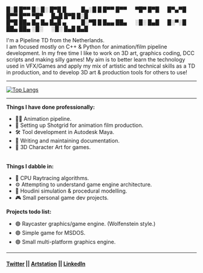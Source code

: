 █░█ █▀▀ █░ █░ █▀█ █      █▄░█ █ █▀▀ █▀▀   ▀█▀ █▀█   █▀▄▀█ █▀▀ █▀▀ ▀█▀   █▄█ █▀█ █░█     
█▀█ ██▄ █▄ █▄ █▄█ ▄      █░▀█ █ █▄▄ ██▄   ░█░ █▄█   █░▀░█ ██▄ ██▄ ░█░   ░█░ █▄█ █▄█

I'm a Pipeline TD from the Netherlands.  
I am focused mostly on C++ & Python for animation/film pipeline development.
In my free time I like to work on 3D art, graphics coding, DCC scripts and making silly games!
My aim is to better learn the technology used in VFX/Games and apply my mix of artistic and technical skills as a TD in production, and to develop 3D art & production tools for others to use!

---

[![Top Langs](https://github-readme-stats.vercel.app/api/top-langs/?username=MaxineCodes&layout=compact&theme=omni)](https://github.com/anuraghazra/github-readme-stats)

---

**Things I have done professionally:**  
- 🏃🏼 Animation pipeline.  
- 📸 Setting up Shotgrid for animation film production.  
- 🛠 Tool development in Autodesk Maya.  
- 📖 Writing and maintaining documentation.  
- 🎨 3D Character Art for games.  
　  

**Things I dabble in:**
- 📐 CPU Raytracing algorithms.
- ⚙️ Attempting to understand game engine architecture.
- 🌊 Houdini simulation & procedural modelling.
- 🎮 Small personal game dev projects.

**Projects todo list:**
- 🟣 Raycaster graphics/game engine. (Wolfenstein style.)
- 🟣 Simple game for MSDOS.
- 🟣 Small multi-platform graphics engine.

---

#### [Twitter](https://twitter.com/MaxineCodes) || [Artstation](https://www.artstation.com/maxine3d) || [LinkedIn](https://www.linkedin.com/in/maxinemeijboom/)
